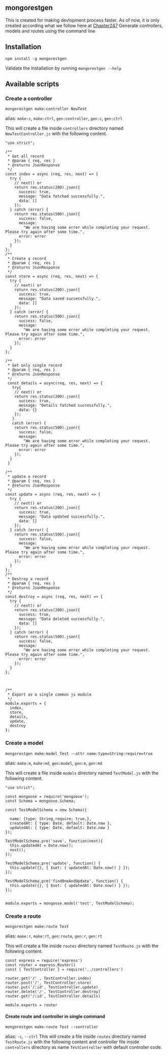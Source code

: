 ## mongorestgen

This is created for making devlopment process faster.
As of now, it is only created according what we follow here at <a href="https://github.com/Chapter247IND">Chapter247</a>
Generate controllers, models and routes using the command line

## Installation

```
npm install -g mongorestgen
```

Validate the installation by running `mongorestgen --help`

## Available scripts

### Create a controller

```
mongorestgen make:controller NewTest
```

alias:
`make:c`, `make:ctrl`, `gen:controller`, `gen:c`, `gen:ctrl`

This will create a file inside `controllers` directory named `NewTestController.js` with the following content.

```
"use strict";

/**
 * Get all record
 * @param { req, res }
 * @returns JsonResponse
 */
const index = async (req, res, next) => {
  try {
    // next() or
    return res.status(200).json({
      success: true,
      message: "Data fetched successfully.",
      data: []
    });
  } catch (error) {
    return res.status(500).json({
      success: false,
      message:
        "We are having some error while completing your request. Please try again after some time.",
      error: error
    });
  }
};
/**
 * Create a record
 * @param { req, res }
 * @returns JsonResponse
 */
const store = async (req, res, next) => {
  try {
    // next() or
    return res.status(200).json({
      success: true,
      message: "Data saved successfully.",
      data: []
    });
  } catch (error) {
    return res.status(500).json({
      success: false,
      message:
        "We are having some error while completing your request. Please try again after some time.",
      error: error
    });
  }
};

/**
 * Get only single record
 * @param { req, res }
 * @returns JsonResponse
 */
 const details = async(req, res, next) => {
   try{
    // next() or
    return res.status(200).json({
      success: true,
      message: "Details fatched successfully.",
      data: {}
    });
   }
   catch (error) {
    return res.status(500).json({
      success: false,
      message:
        "We are having some error while completing your request. Please try again after some time.",
      error: error
    });
  }
 }

/**
 * update a record
 * @param { req, res }
 * @returns JsonResponse
 */
const update = async (req, res, next) => {
  try {
    // next() or
    return res.status(200).json({
      success: true,
      message: "Data updated successfully.",
      data: []
    });
  } catch (error) {
    return res.status(500).json({
      success: false,
      message:
        "We are having some error while completing your request. Please try again after some time.",
      error: error
    });
  }
};
/**
 * Destroy a record
 * @param { req, res }
 * @returns JsonResponse
 */
const destroy = async (req, res, next) => {
  try {
    // next() or
    return res.status(200).json({
      success: true,
      message: "Data deleted successfully.",
      data: []
    });
  } catch (error) {
    return res.status(500).json({
      success: false,
      message:
        "We are having some error while completing your request. Please try again after some time.",
      error: error
    });
  }
};



/**
 * Export as a single common js module
 */
module.exports = {
  index,
  store,
  details,
  update,
  destroy
};

```

### Create a model

```
mongorestgen make:model Test --attr name:type=String:require=true
```

alias:
`make:m`, `make:md`, `gen:model`, `gen:m`, `gen:md`

This will create a file inside `models` directory named `TestModel.js` with the following content.

```
"use strict";

const mongoose = require('mongoose');
const Schema = mongoose.Schema;

const TestModelSchema = new Schema({

  name: {type: String,require: true,},
  createdAt: { type: Date, default: Date.now },
  updatedAt: { type: Date, default: Date.now }
});

TestModelSchema.pre('save', function(next){
  this.updatedAt = Date.now();
  next();
});

TestModelSchema.pre('update', function() {
  this.update({}, { $set: { updatedAt: Date.now() } });
});

TestModelSchema.pre('findOneAndUpdate', function() {
  this.update({}, { $set: { updatedAt: Date.now() } });
});


module.exports = mongoose.model('test', TestModelSchema);
```

### Create a route

```
mongorestgen make:route Test
```

alias:
`make:r`, `make:rt`, `gen:route`, `gen:r`, `gen:rt`

This will create a file inside `routes` directory named `TestRoute.js` with the following content.

```
const express = require('express')
const router = express.Router()
const { TestController } = require('../controllers')

router.get('/' , TestController.index)
router.post('/', TestController.store)
router.put('/:id', TestController.update)
router.delete('/', TestController.destroy)
router.get('/:id', TestController.details)

module.exports = router
```

#### Create route and controller in single command

```
mongorestgen make:route Test --controller
```

alias:
`-c`, `--ctrl`
This will create a file inside `routes` directory named `TestRoute.js` with the following content and controller file inside `controllers` directory as name `TestController` with default controller code.
